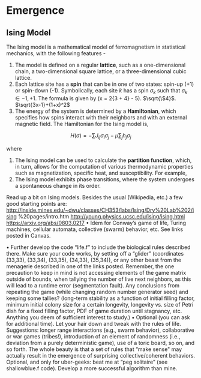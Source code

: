 # Emergence

## Ising Model
The Ising model is a mathematical model of ferromagnetism in statistical mechanics, with the following features - 
1. The model is defined on a regular **lattice**, such as a one-dimensional chain, a two-dimensional square lattice, or a three-dimensional cubic lattice.
1. Each lattice site has a **spin** that can be in one of two states: spin-up (+1) or spin-down (-1). Symbolically, each site $k$ has a spin $\sigma_k$ such that $\sigma_k \in {-1, +1}$. The formula is given by \(x = 2\{3 + 4\} - 5\). $\sqrt{\$4}$. $\sqrt{3x-1}+(1+x)^2$
1. The energy of the system is determined by a **Hamiltonian**, which specifies how spins interact with their neighbors and with an external magnetic field. The Hamiltonian for the Ising model is, 
```math
H(\sigma) = -\sum J_{ij} \sigma_i \sigma_j - \mu \sum_j h_j \sigma_j
```
where 
1. The Ising model can be used to calculate the **partition function**, which, in turn, allows for the computation of various thermodynamic properties such as magnetization, specific heat, and susceptibility. For example, 
1. The Ising model exhibits phase transitions, where the system undergoes a spontaneous change in its order.

Read up a bit on Ising models. Besides the usual (Wikipedia, etc.) a few good starting points are:
http://inside.mines.edu/~dwu/classes/CH353/labs/Ising/Dry%20Lab%202/ising %20pages/intro.htm
http://young.physics.ucsc.edu/ising/ising.html https://arxiv.org/abs/0803.0217
• Idem for Conway’s game of life, Turing machines, cellular automata, collective (swarm) behavior, etc. See links posted in Canvas.

• Further develop the code “life.f” to include the biological rules described there. Make sure your code works, by setting off a “glider” (coordinates (33,33), (33,34), (33,35), (34,33), (35,34)), or any other beast from the menagerie described in one of the links posted. Remember, the one precaution to keep in mind is not accessing elements of the game matrix outside of bounds, when tallying the number of live next neighbors, as this will lead to a runtime error (segmentation fault). Any conclusions from repeating the game (while changing random number generator seed) and keeping some tallies? (long-term stability as a function of initial filling factor, minimum initial colony size for a certain longevity, longevity vs. size of Petri dish for a fixed filling factor, PDF of game duration until stagnancy, etc. Anything you deem of sufficient interest to study.)
• Optional (you can ask for additional time). Let your hair down and tweak with the rules of life. Suggestions: longer range interactions (e.g., swarm behavior), collaborative or war games (tribes!), introduction of an element of randomness (i.e., deviation from a purely deterministic game), use of a toric board, so on, and so forth. The whole beauty is that a set of rules that “make sense" may actually result in the emergence of surprising collective/coherent behaviors.
Optional, and only for uber-geeks: beat me at “peg solitaire” (see shallowblue.f code). Develop a more successful algorithm than mine.
